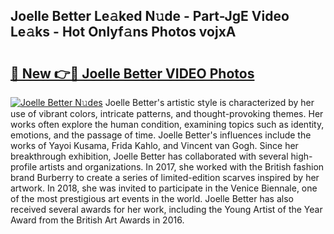 ## Joelle Better Le𝚊ked N𝚞de - Part-JgE Video Le𝚊ks - Hot Onlyf𝚊ns Photos vojxA

# <h2><a href="http://ac33978.deff.icu/?id=Joelle+Better">🔗 New 👉🔴 Joelle Better VIDEO Photos</a></h2>

[![Joelle Better N𝚞des](https://i.imgur.com/rIISA9y.gif)](http://ac33978.deff.icu/?id=Joelle+Better)
Joelle Better's artistic style is characterized by her use of vibrant colors, intricate patterns, and thought-provoking themes. Her works often explore the human condition, examining topics such as identity, emotions, and the passage of time. Joelle Better's influences include the works of Yayoi Kusama, Frida Kahlo, and Vincent van Gogh. Since her breakthrough exhibition, Joelle Better has collaborated with several high-profile artists and organizations. In 2017, she worked with the British fashion brand Burberry to create a series of limited-edition scarves inspired by her artwork. In 2018, she was invited to participate in the Venice Biennale, one of the most prestigious art events in the world. Joelle Better has also received several awards for her work, including the Young Artist of the Year Award from the British Art Awards in 2016.
